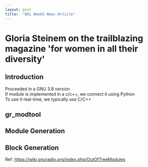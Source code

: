 ```yaml
---
layout: post
title:  "WSL Week5 News Article"
---
```


# Gloria Steinem on the trailblazing magazine 'for women in all their diversity'
## Introduction
Proceeded in a GNU 3.8 version <br/>
If module is implemented in a c/c++, we connect it using Python <br/>
To use it real-time, we typically use C/C++ <br/>

## gr_modtool 

## Module Generation

## Block Generation
Ref: https://wiki.gnuradio.org/index.php/OutOfTreeModules <br/>

## 
